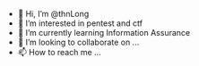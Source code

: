 - 👋 Hi, I’m @thnLong
- 👀 I’m interested in pentest and ctf
- 🌱 I’m currently learning Information Assurance
- 💞️ I’m looking to collaborate on ...
- 📫 How to reach me ...

<!---
thnLong/thnLong is a ✨ special ✨ repository because its `README.md` (this file) appears on your GitHub profile.
You can click the Preview link to take a look at your changes.
--->

